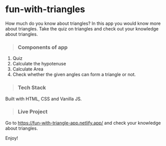 # **fun-with-triangles**

How much do you know about triangles? In this app you would know more about triangles. Take the quiz on triangles and check out your knowledge about triangles.

>### Components of app
1. Quiz
2. Calculate the hypotenuse
3. Calculate Area
4. Check whether the given angles can form a triangle or not.

>### Tech Stack

Built with HTML, CSS and Vanilla JS.

>### Live Project

Go to https://fun-with-triangle-app.netlify.app/ and check your knowledge about triangles.

Enjoy!

